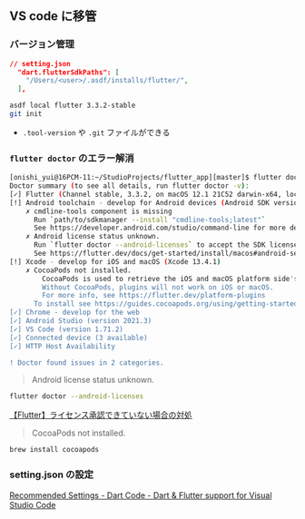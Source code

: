 ## VS code に移管
### バージョン管理
```json
// setting.json
  "dart.flutterSdkPaths": [
    "/Users/<user>/.asdf/installs/flutter/",
  ],
```
```bash
asdf local flutter 3.3.2-stable
git init
```
- `.tool-version` や `.git` ファイルができる



### `flutter doctor` のエラー解消
```bash
[onishi_yui@16PCM-11:~/StudioProjects/flutter_app][master]$ flutter doctor
Doctor summary (to see all details, run flutter doctor -v):
[✓] Flutter (Channel stable, 3.3.2, on macOS 12.1 21C52 darwin-x64, locale ja-JP)
[!] Android toolchain - develop for Android devices (Android SDK version 33.0.0)
    ✗ cmdline-tools component is missing
      Run `path/to/sdkmanager --install "cmdline-tools;latest"`
      See https://developer.android.com/studio/command-line for more details.
    ✗ Android license status unknown.
      Run `flutter doctor --android-licenses` to accept the SDK licenses.
      See https://flutter.dev/docs/get-started/install/macos#android-setup for more details.
[!] Xcode - develop for iOS and macOS (Xcode 13.4.1)
    ✗ CocoaPods not installed.
        CocoaPods is used to retrieve the iOS and macOS platform side's plugin code that responds to your plugin usage on the Dart side.
        Without CocoaPods, plugins will not work on iOS or macOS.
        For more info, see https://flutter.dev/platform-plugins
      To install see https://guides.cocoapods.org/using/getting-started.html#installation for instructions.
[✓] Chrome - develop for the web
[✓] Android Studio (version 2021.3)
[✓] VS Code (version 1.71.2)
[✓] Connected device (3 available)
[✓] HTTP Host Availability

! Doctor found issues in 2 categories.
```

> Android license status unknown.
```bash
flutter doctor --android-licenses
```
[【Flutter】ライセンス承認できていない場合の対処](https://algorithm.joho.info/flutter/some-android-licenses-not-accepted/)



> CocoaPods not installed.
```bash
brew install cocoapods
```

### setting.json の設定
[Recommended Settings - Dart Code - Dart & Flutter support for Visual Studio Code](https://dartcode.org/docs/recommended-settings/)
